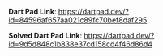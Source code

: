 **Dart Pad Link**: https://dartpad.dev/?id=84596af657aa021c89fc70bef8daf295

**Solved Dart Pad Link**: https://dartpad.dev/?id=9d5d848c1b838e37cd158cd4f46d86d4
